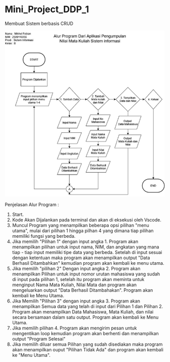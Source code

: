 # Mini_Project_DDP_1
Membuat Sistem berbasis CRUD

![image alt](https://github.com/Mikhelfebian/Mini_Project_DDP_1/blob/main/Frowchart%20Mini%20Project.jpg?raw=true)

Penjelasan Alur Program :
1. Start.
2. Kode Akan Dijalankan pada terminal dan akan di eksekusi oleh Vscode.
3. Muncul Program yang menampilkan beberapa opsi pilihan "menu utama", mulai dari pilihan 1 hingga pilhan 4 yang dimana tiap pilihan memiliki fungsi
   yang berbeda.
5. Jika memilih "Pilihan 1" dengan input angka 1. Program akan menampilkan pilihan untuk input nama, NIM, dan angkatan yang mana tiap - tiap input
   memiliki tipe data yang berbeda. Setelah di input sesuai dengan ketentuan maka program akan menampilkan output "Data Berhasil Ditambahkan"
   kemudian program akan kembali ke menu utama.
7. Jika memilih "pilihan 2" Dengan input angka 2. Program akan menampilkan Pilihan untuk input nomor urutan mahasiswa yang sudah di input pada
   pilihan 1, setelah itu program akan meminta untuk menginput Nama Mata Kuliah, Nilai Mata dan program akan mengeluarkan output "Data Berhasil
   Ditambahakan". Program akan kembali ke Menu Utama.
9. Jika Memilih "Pilihan 3" dengan input angka 3. Program akan menampilkan Semua data yang telah di input dari Pilihan 1 dan Pilihan 2. Program akan
    menampilkan Data Mahasiswa, Mata Kuliah, dan nilai secara bersamaan dalam satu output. Program akan kembali ke Menu Utama.
11. Jika memilih pilihan 4. Program akan mengirim pesan untuk mengentikan loop kemudian program akan berhenti dan menampilkan output "Program Selesai"
12. Jika memilih diluar semua Pilihan yang sudah disediakan maka program akan menampilkan ouput "Pilihan Tidak Ada" dan program akan kembali ke "Menu
    Utama".
